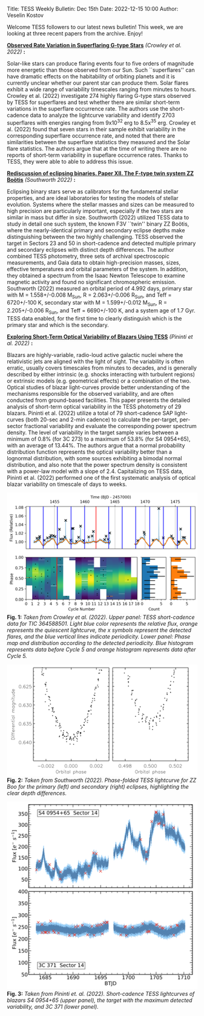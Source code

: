 Title: TESS Weekly Bulletin: Dec 15th
Date: 2022-12-15 10:00
Author: Veselin Kostov

Welcome TESS followers to our latest news bulletin! This week, we are looking at three recent papers from the archive. Enjoy!


**[Observed Rate Variation in Superflaring G-type Stars](https://arxiv.org/abs/2212.00993)** *(Crowley et al. 2022)* **:**

Solar-like stars can produce flaring events four to five orders of magnitude more energetic than those observed from our Sun. Such ``superflares'' can have dramatic effects on the habitability of orbiting planets and it is currently unclear whether our parent star can produce them. Solar flares exhibit a wide range of variability timescales ranging from minutes to hours. Crowley et al. (2022) investigate 274 highly flaring G-type stars observed by TESS for superflares and test whether there are similar short-term variations in the superflare occurrence rate. The authors use the short-cadence data to analyze the lightcurve variability and identify 2703 superflares with energies ranging from 9x10<sup>32</sup> erg to 8.5x<sup>35</sup> erg. Crowley et al. (2022) found that seven stars in their sample exhibit variability in the corresponding superflare occurrence rate, and noted that there are similarities between the superflare statistics they measured and the Solar flare statistics. The authors argue that at the time of writing there are no reports of short-term variability in supeflare occurrence rates. Thanks to TESS, they were able to able to address this issue. 

**[Rediscussion of eclipsing binaries. Paper XII. The F-type twin system ZZ Boötis](https://arxiv.org/abs/2212.02595)** *(Southworth 2022)* **:**

Eclipsing binary stars serve as calibrators for the fundamental stellar properties, and are ideal laboratories for testing the models of stellar evolution. Systems where the stellar masses and sizes can be measured to high precision are particularly important, especially if the two stars are similar in mass but differ in size. Southworth (2022) utilized TESS data to study in detail one such system, the known F3V ``twin'' binary ZZ Boötis, where the nearly-identical primary and secondary eclipse depths make distinguishing between the two highly challenging. TESS observed the target in Sectors 23 and 50 in short-cadence and detected multiple primary and secondary eclipses with distinct depth differences. The author combined TESS photometry, three sets of archival spectroscopic measurements, and Gaia data to obtain high-precision masses, sizes, effective temperatures and orbital parameters of the system. In addition, they obtained a spectrum from the Isaac Newton Telescope to examine magnetic activity and found no significant chromospheric emission. Southworth (2022) measured an orbital period of 4.992 days, primary star with M = 1.558+/-0.008 M<sub>Sun</sub>, R = 2.063+/-0.006 R<sub>Sun</sub>, and Teff = 6720+/-100 K, secondary star with M = 1.599+/-0.012 M<sub>Sun</sub>, R = 2.205+/-0.006 R<sub>Sun</sub>, and Teff = 6690+/-100 K, and a system age of 1.7 Gyr. TESS data enabled, for the first time to clearly distinguish which is the primary star and which is the secondary. 

**[Exploring Short-Term Optical Variability of Blazars Using TESS](https://arxiv.org/abs/2210.14752)** *(Pininti et al. 2022)* **:**

Blazars are highly-variable, radio-loud active galactic nuclei where the relativistic jets are aligned with the light of sight. The variability is often erratic, usually covers timescales from minutes to decades, and is generally described by either intrinsic (e.g. shocks interacting with turbulent regions) or extrinsic models (e.g. geometrical effects) or a combination of the two. Optical studies of blazar light-curves provide better understanding of the mechanisms responsible for the observed variability, and are often conducted from ground-based facilities. This paper presents the detailed analysis of short-term optical variability in the TESS photometry of 29 blazars. Pininti et al. (2022) utilize a total of 79 short-cadence SAP light-curves (both 20-sec and 2-min cadence) to calculate the per-target, per-sector fractional variability and evaluate the corresponding power spectrum density. The level of variability in the target sample varies between a minimum of 0.8% (for 3C 273) to a maximum of 53.8% (for S4 0954+65), with an average of 13.44%. The authors argue that a normal probability distribution function represents the optical variability better than a lognormal distribution, with some sources exhibiting a bimodal normal distribution, and also note that the power spectrum density is consistent with a power-law model with a slope of 2.4. Capitalizing on TESS data, Pininti et al. (2022) performed one of the first systematic analysis of optical blazar variability on timescale of days to weeks.  


![Crowley2022](images/news/Crowley_2022_Fig13.png)
**Fig. 1:** *Taken from Crowley et al. (2022). Upper panel: TESS short-cadence data for TIC 364588501. Light blue color represents the relative flux, orange represents the quiescent lightcurve, the x symbols represent the detected flares, and the blue vertical lines indicate periodicity. Lower panel: Phase map and distribution according to the detected periodicity. Blue histogram represents data before Cycle 5 and orange histogram represents data after Cycle 5.*

![Southworth2022](images/news/Southworth_2022_Fig4.png)
**Fig. 2:** *Taken from Southworth (2022). Phase-folded TESS lightcurve for ZZ Boo for the primary (left) and secondary (right) eclipses, highlighting the clear depth differences.*

![Pininti 2022](images/news/Pininti_2022_Fig2.png)
**Fig. 3:** *Taken from Pininti et. al. (2022). Short-cadence TESS lightcurves of blazars S4 0954+65 (upper panel), the target with the maximum detected variability, and 3C 371 (lower panel).*